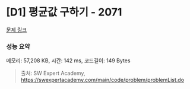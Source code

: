 # [D1] 평균값 구하기 - 2071 

[문제 링크](https://swexpertacademy.com/main/code/problem/problemDetail.do?contestProbId=AV5QRnJqA5cDFAUq) 

### 성능 요약

메모리: 57,208 KB, 시간: 142 ms, 코드길이: 149 Bytes



> 출처: SW Expert Academy, https://swexpertacademy.com/main/code/problem/problemList.do